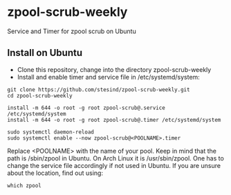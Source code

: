 # zpool-scrub-weekly
Service and Timer for zpool scrub on Ubuntu

## Install on Ubuntu
- Clone this repository, change into the directory zpool-scrub-weekly
- Install and enable timer and service file in /etc/systemd/system:
```shell
git clone https://github.com/stesind/zpool-scrub-weekly.git
cd zpool-scrub-weekly

install -m 644 -o root -g root zpool-scrub@.service /etc/systemd/system
install -m 644 -o root -g root zpool-scrub@.timer /etc/systemd/system

sudo systemctl daemon-reload
sudo systemctl enable --now zpool-scrub@<POOLNAME>.timer
```
Replace &lt;POOLNAME&gt; with the name of your pool.
Keep in mind that the path is /sbin/zpool in Ubuntu. On Arch Linux it is /usr/sbin/zpool. One has to change the service file accordingly if not used in Ubuntu. If you are unsure about the location, find out using:
  ```shell
  which zpool
  ```
